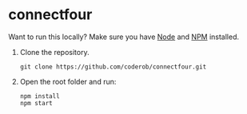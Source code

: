 # connectfour

Want to run this locally? Make sure you have [Node][node] and [NPM][npm] installed.

1. Clone the repository.
    ```
    git clone https://github.com/coderob/connectfour.git
    ```
2. Open the root folder and run:
   ```
   npm install
   npm start
   ```

[node]: https://nodejs.org/en/
[npm]: https://www.npmjs.com/